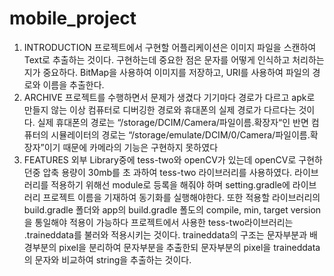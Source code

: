 # mobile_project

1. INTRODUCTION
프로젝트에서 구현할 어플리케이션은 이미지 파일을 스캔하여 Text로 추출하는 것이다.
구현하는데 중요한 점은
문자를 어떻게 인식하고 처리하는지가 중요하다.
BitMap을 사용하여 이미지를 저장하고, URI를 사용하여 파일의 경로와 이름을 추출한다.
2. ARCHIVE
프로젝트를 수행하면서 문제가 생겼다
기기마다 경로가 다르고 apk로 만들지 않는 이상 컴퓨터로 디버깅한 경로와 휴대폰의 실제
경로가 다르다는 것이다.
실제 휴대폰의 경로는 “/storage/DCIM/Camera/파일이름.확장자“인 반면
컴퓨터의 시뮬레이터의 경로는 “/storage/emulate/DCIM/0/Camera/파일이름.확장자”이기
때문에 카메라의 기능은 구현하지 못하였다
3. FEATURES
외부 Library중에 tess-two와 openCV가 있는데 openCV로 구현하던중 압축 용량이 30mb를 초
과하여 tess-two 라이브러리를 사용하였다.
라이브러리를 적용하기 위해선 module로 등록을 해줘야 하며 setting.gradle에 라이브러리
프로젝트 이름을 기재하여 동기화를 실행해야한다.
또한 적용할 라이브러리의 build.gradle 폴더와 app의 build.gradle 폴도의 compile, min,
target version을 통일해야 적용이 가능하다
프로젝트에서 사용한 tess-two라이브러리는 .traineddata를 불러와 적용시키는 것이다.
traineddata의 구조는 문자부분과 배경부분의 pixel을 분리하여 문자부분을 추출한되
문자부분의 pixel을 traineddata의 문자와 비교하여 string을 추출하는 것이다.